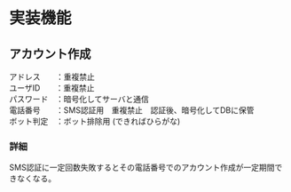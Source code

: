 # 実装機能　　

## アカウント作成

アドレス　　：重複禁止  
ユーザID　　：重複禁止  
パスワード　：暗号化してサーバと通信  
電話番号　　：SMS認証用　重複禁止　認証後、暗号化してDBに保管  
ボット判定　：ボット排除用 (できればひらがな)

### 詳細
SMS認証に一定回数失敗するとその電話番号でのアカウント作成が一定期間できなくなる。




